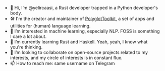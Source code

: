 - 👋 Hi, I’m @yelircaasi, a Rust developer trapped in a Python developer's body.
- 🛠️ I'm the creator and maintainer of [PolyglotToolkit](https://github.com/PolyglotToolkit), a set of apps and utilities for (human) language learning.
- 👀 I’m interested in machine learning, especially NLP. FOSS is something I care a lot about.
- 🌱 I’m currently learning Rust and Haskell. Yeah, yeah, I know what you're thinking.
- 💞️ I’m looking to collaborate on open-source projects related to my interests, and my circle of interests is in constant flux.
- 📫 How to reach me: same username on Telegram
